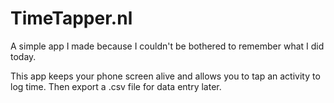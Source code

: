 # TimeTapper.nl

A simple app I made because I couldn't be bothered to remember what I did today.

This app keeps your phone screen alive and allows you to tap an activity to log time.
Then export a .csv file for data entry later.

